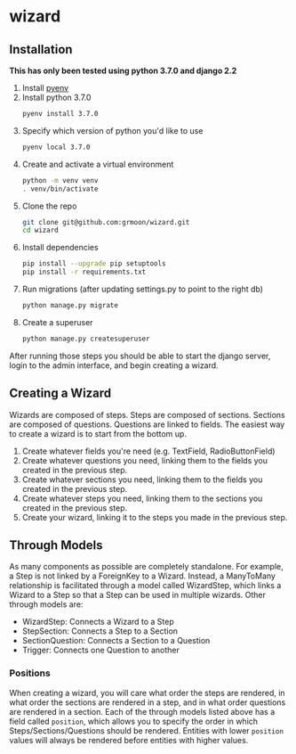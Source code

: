 # wizard
## Installation
**This has only been tested using python 3.7.0 and django 2.2**
1. Install [pyenv](https://github.com/pyenv/pyenv)
1. Install python 3.7.0
    ```bash
    pyenv install 3.7.0
    ```
1. Specify which version of python you'd like to use
    ```bash
    pyenv local 3.7.0
    ```
1. Create and activate a virtual environment
    ```bash
    python -m venv venv
    . venv/bin/activate
    ```
1. Clone the repo
    ```bash
    git clone git@github.com:grmoon/wizard.git
    cd wizard
    ```
1. Install dependencies
    ```bash
    pip install --upgrade pip setuptools
    pip install -r requirements.txt
    ````
1. Run migrations (after updating settings.py to point to the right db)
    ```bash
    python manage.py migrate
    ````
1. Create a superuser
    ```bash
    python manage.py createsuperuser
    ````
After running those steps you should be able to start the django server, login to the admin interface, and begin creating a wizard.
## Creating a Wizard
Wizards are composed of steps. Steps are composed of sections. Sections are composed of questions. Questions are linked to fields. The easiest way to create a wizard is to start from the bottom up.
1. Create whatever fields you're need (e.g. TextField, RadioButtonField)
1. Create whatever questions you need, linking them to the fields you created in the previous step.
1. Create whatever sections you need, linking them to the fields you created in the previous step.
1. Create whatever steps you need, linking them to the sections you created in the previous step.
1. Create your wizard, linking it to the steps you made in the previous step.
## Through Models
As many components as possible are completely standalone. For example, a Step is not linked by a ForeignKey to a Wizard. Instead, a ManyToMany relationship is facilitated through a model called WizardStep, which links a Wizard to a Step so that a Step can be used in multiple wizards. Other through models are:
* WizardStep: Connects a Wizard to a Step
* StepSection: Connects a Step to a Section
* SectionQuestion: Connects a Section to a Question
* Trigger: Connects one Question to another
### Positions
When creating a wizard, you will care what order the steps are rendered, in what order the sections are rendered in a step, and in what order questions are rendered in a section. Each of the through models listed above has a field called `position`, which allows you to specify the order in which Steps/Sections/Questions should be rendered. Entities with lower `position` values will always be rendered before entities with higher values.
